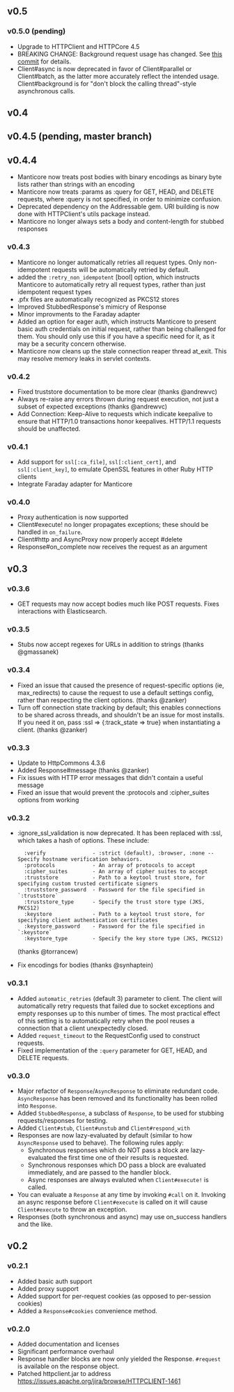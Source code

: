 ## v0.5

### v0.5.0 (pending)

* Upgrade to HTTPClient and HTTPCore 4.5
* BREAKING CHANGE: Background request usage has changed. See [this commit](https://github.com/cheald/manticore/commit/174e2004d1865c201daf77494d50ab66527c12aa) for details.
* Client#async is now deprecated in favor of Client#parallel or Client#batch, as the latter more accurately reflect the intended usage. Client#background is for
  "don't block the calling thread"-style asynchronous calls.

## v0.4

## v0.4.5 (pending, master branch)

## v0.4.4

* Manticore now treats post bodies with binary encodings as binary byte lists rather than strings with an encoding
* Manticore now treats :params as :query for GET, HEAD, and DELETE requests, where :query is not specified, in order to minimize confusion.
* Deprecated dependency on the Addressable gem. URI building is now done with HTTPClient's utils package instead.
* Manticore no longer always sets a body and content-length for stubbed responses

### v0.4.3

* Manticore no longer automatically retries all request types. Only non-idempotent requests will be automatically retried by default.
* added the `:retry_non_idempotent` [bool] option, which instructs Manticore to automatically retry all request types, rather than just idempotent request types
* .pfx files are automatically recognized as PKCS12 stores
* Improved StubbedResponse's mimicry of Response
* Minor improvments to the Faraday adapter
* Added an option for eager auth, which instructs Manticore to present basic auth credentials on initial request, rather than being challenged for them. You should
  only use this if you have a specific need for it, as it may be a security concern otherwise.
* Manticore now cleans up the stale connection reaper thread at_exit. This may resolve memory leaks in servlet contexts.

### v0.4.2

* Fixed truststore documentation to be more clear (thanks @andrewvc)
* Always re-raise any errors thrown during request execution, not just a subset of expected exceptions (thanks @andrewvc)
* Add Connection: Keep-Alive to requests which indicate keepalive to ensure that HTTP/1.0 transactions honor keepalives. HTTP/1.1 requests should be unaffected.

### v0.4.1

* Add support for `ssl[:ca_file]`, `ssl[:client_cert]`, and `ssl[:client_key]`, to emulate OpenSSL features in other Ruby HTTP clients
* Integrate Faraday adapter for Manticore

### v0.4.0

* Proxy authentication is now supported
* Client#execute! no longer propagates exceptions; these should be handled in `on_failure`.
* Client#http and AsyncProxy now properly accept #delete
* Response#on_complete now receives the request as an argument

## v0.3

### v0.3.6

* GET requests may now accept bodies much like POST requests. Fixes interactions with Elasticsearch.

### v0.3.5

* Stubs now accept regexes for URLs in addition to strings (thanks @gmassanek)

### v0.3.4

* Fixed an issue that caused the presence of request-specific options (ie, max_redirects) to cause the request to use a
  default settings config, rather than respecting the client options. (thanks @zanker)
* Turn off connection state tracking by default; this enables connections to be shared across threads, and shouldn't be an
  issue for most installs. If you need it on, pass :ssl => {:track_state => true} when instantiating a client. (thanks @zanker)

### v0.3.3

* Update to HttpCommons 4.3.6
* Added Response#message (thanks @zanker)
* Fix issues with HTTP error messages that didn't contain a useful message
* Fixed an issue that would prevent the :protocols and :cipher_suites options from working

### v0.3.2
* :ignore_ssl_validation is now deprecated. It has been replaced with :ssl, which takes a hash of options. These include:

        :verify               - :strict (default), :browser, :none -- Specify hostname verification behaviors.
        :protocols            - An array of protocols to accept
        :cipher_suites        - An array of cipher suites to accept
        :truststore           - Path to a keytool trust store, for specifying custom trusted certificate signers
        :truststore_password  - Password for the file specified in `:truststore`
        :truststore_type      - Specify the trust store type (JKS, PKCS12)
        :keystore             - Path to a keytool trust store, for specifying client authentication certificates
        :keystore_password    - Password for the file specified in `:keystore`
        :keystore_type        - Specify the key store type (JKS, PKCS12)

  (thanks @torrancew)

* Fix encodings for bodies (thanks @synhaptein)

### v0.3.1
* Added `automatic_retries` (default 3) parameter to client. The client will automatically retry requests that failed
  due to socket exceptions and empty responses up to this number of times. The most practical effect of this setting is
  to automatically retry when the pool reuses a connection that a client unexpectedly closed.
* Added `request_timeout` to the RequestConfig used to construct requests.
* Fixed implementation of the `:query` parameter for GET, HEAD, and DELETE requests.

### v0.3.0

* Major refactor of `Response`/`AsyncResponse` to eliminate redundant code. `AsyncResponse` has been removed and
  its functionality has been rolled into `Response`.
* Added `StubbedResponse`, a subclass of `Response`, to be used for stubbing requests/responses for testing.
* Added `Client#stub`, `Client#unstub` and `Client#respond_with`
* Responses are now lazy-evaluated by default (similar to how `AsyncResponse` used to behave). The following
  rules apply:
  * Synchronous responses which do NOT pass a block are lazy-evaluated the first time one of their results is requested.
  * Synchronous responses which DO pass a block are evaluated immediately, and are passed to the handler block.
  * Async responses are always evaluted when `Client#execute!` is called.
* You can evaluate a `Response` at any time by invoking `#call` on it. Invoking an async response before `Client#execute`
  is called on it will cause `Client#execute` to throw an exception.
* Responses (both synchronous and async) may use on_success handlers and the like.

## v0.2
### v0.2.1

* Added basic auth support
* Added proxy support
* Added support for per-request cookies (as opposed to per-session cookies)
* Added a `Response#cookies` convenience method.

### v0.2.0

* Added documentation and licenses
* Significant performance overhaul
* Response handler blocks are now only yielded the Response. `#request` is available on
  the response object.
* Patched httpclient.jar to address https://issues.apache.org/jira/browse/HTTPCLIENT-1461
